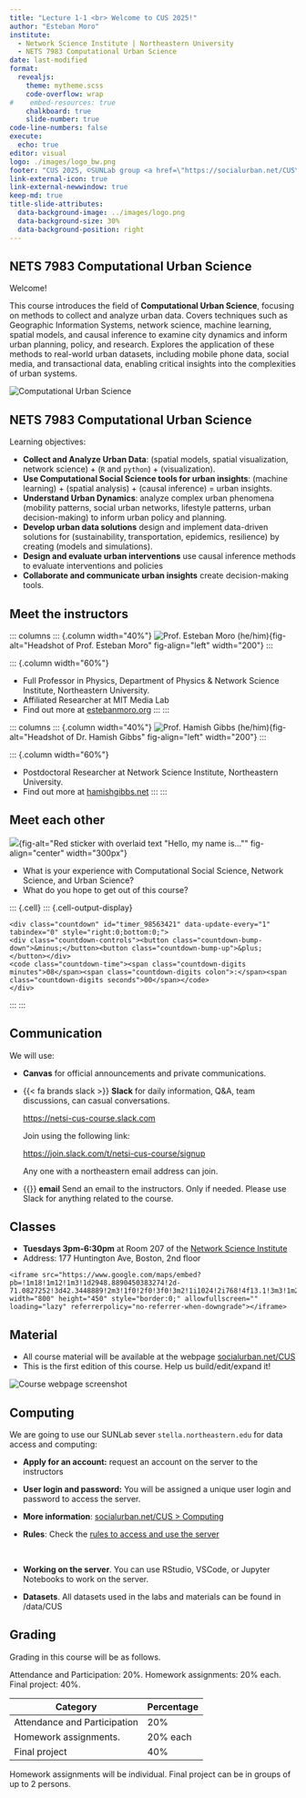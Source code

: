 ```yaml
---
title: "Lecture 1-1 <br> Welcome to CUS 2025!"
author: "Esteban Moro"
institute:
  - Network Science Institute | Northeastern University
  - NETS 7983 Computational Urban Science 
date: last-modified
format: 
  revealjs:
    theme: mytheme.scss
    code-overflow: wrap
#    embed-resources: true
    chalkboard: true
    slide-number: true
code-line-numbers: false
execute:
  echo: true
editor: visual
logo: ./images/logo_bw.png
footer: "CUS 2025, ©SUNLab group <a href=\"https://socialurban.net/CUS\">socialurban.net/CUS</a>"
link-external-icon: true
link-external-newwindow: true
keep-md: true
title-slide-attributes:
  data-background-image: ../images/logo.png
  data-background-size: 30%
  data-background-position: right
---
```








## NETS 7983 Computational Urban Science

Welcome!

This course introduces the field of **Computational Urban Science**, focusing on methods to collect and analyze urban data. Covers techniques such as Geographic Information Systems, network science, machine learning, spatial models, and causal inference to examine city dynamics and inform urban planning, policy, and research. Explores the application of these methods to real-world urban datasets, including mobile phone data, social media, and transactional data, enabling critical insights into the complexities of urban systems.

![Computational Urban Science](./images/banner.jpg)


## NETS 7983 Computational Urban Science

Learning objectives:

- **Collect and Analyze Urban Data**: (spatial models, spatial visualization, network science) + (`R` and `python`) + (visualization).
- **Use Computational Social Science tools for urban insights**: (machine learning) + (spatial analysis) + (causal inference) = urban insights.
- **Understand Urban Dynamics**: analyze complex urban phenomena  (mobility patterns, social urban networks, lifestyle patterns, urban decision-making) to inform urban policy and planning.
- **Develop urban data solutions** design and implement data-driven solutions for (sustainability, transportation, epidemics, resilience) by creating (models and simulations).
- **Design and evaluate urban interventions** use causal inference methods to evaluate interventions and policies
- **Collaborate and communicate urban insights** create decision-making tools.

## Meet the instructors

::: columns
::: {.column width="40%"}
![Prof. Esteban Moro (he/him)](images/emoro.jpeg){fig-alt="Headshot of Prof. Esteban Moro" fig-align="left" width="200"}
:::

::: {.column width="60%"}
-   Full Professor in Physics, Department of Physics & Network Science Institute, Northeastern University.
-   Affiliated Researcher at MIT Media Lab
-   Find out more at [estebanmoro.org](https://estebanmoro.org)
:::
:::

::: columns
::: {.column width="40%"}
![Prof. Hamish Gibbs (he/him)](images/hgibbs.jpeg){fig-alt="Headshot of Dr. Hamish Gibbs" fig-align="left" width="200"}
:::

::: {.column width="60%"}
-   Postdoctoral Researcher at Network Science Institute, Northeastern University.
-   Find out more at [hamishgibbs.net](https://hamishgibbs.net)
:::
:::

## Meet each other


![](images/hello-sticker.jpeg){fig-alt="Red sticker with overlaid text \"Hello, my name is...\"" fig-align="center" width="300px"}


- What is your experience with Computational Social Science, Network Science, and Urban Science?
- What do you hope to get out of this course?



::: {.cell}
::: {.cell-output-display}


```{=html}
<div class="countdown" id="timer_98563421" data-update-every="1" tabindex="0" style="right:0;bottom:0;">
<div class="countdown-controls"><button class="countdown-bump-down">&minus;</button><button class="countdown-bump-up">&plus;</button></div>
<code class="countdown-time"><span class="countdown-digits minutes">08</span><span class="countdown-digits colon">:</span><span class="countdown-digits seconds">00</span></code>
</div>
```


:::
:::



## Communication

We will use:

-   **Canvas** for official announcements and private communications.
-   {{< fa brands slack >}} **Slack** for daily information, Q&A, team discussions, can casual conversations.<p>
  <https://netsi-cus-course.slack.com><p>
  Join using the following link: <p>
  <https://join.slack.com/t/netsi-cus-course/signup><p>
  Any one with a northeastern email address can join.

- {{<fa envelope-circle-check >}} **email** Send an email to the instructors. Only if needed. Please use Slack for anything related to the course.


## Classes

- **Tuesdays 3pm-6:30pm** at Room 207 of the [Network Science Institute](https://www.google.com/maps/place/177+Huntington+Ave,+Boston,+MA+02115/@42.3448889,-71.0827252,17z/data=!3m1!4b1!4m6!3m5!1s0x89e37a1054078855:0x986037402dd781ff!8m2!3d42.3448889!4d-71.0827252!16s%2Fg%2F12lv76y67!5m1!1e4?entry=ttu&g_ep=EgoyMDI0MTIxMS4wIKXMDSoASAFQAw%3D%3D)
- Address: 177 Huntington Ave, Boston, 2nd floor




```{=html}
<iframe src="https://www.google.com/maps/embed?pb=!1m18!1m12!1m3!1d2948.8890450383274!2d-71.0827252!3d42.3448889!2m3!1f0!2f0!3f0!3m2!1i1024!2i768!4f13.1!3m3!1m2!1s0x89e37a1054078855%3A0x986037402dd781ff!2s177%20Huntington%20Ave%2C%20Boston%2C%20MA%2002115!5e0!3m2!1sen!2sus!4v1735827384969!5m2!1sen!2sus" width="800" height="450" style="border:0;" allowfullscreen="" loading="lazy" referrerpolicy="no-referrer-when-downgrade"></iframe>
```




## Material

- All course material will be available at the webpage [socialurban.net/CUS](socialurban.net/CUS)
- This is the first edition of this course. Help us build/edit/expand it!

![Course webpage screenshot](./images/course_screenshot.jpg)

## Computing

We are going to use our SUNLab sever `stella.northeastern.edu` for data access and computing:

- **Apply for an account:** request an account on the server to the instructors 
- **User login and password:** You will be assigned a unique user login and password to access the server.
- **More information**: [socialurban.net/CUS > Computing](https://www.socialurban.net/CUS/computing-access.html)
- **Rules**: Check the [rules to access and use the server](https://www.socialurban.net/CUS/computing-access.html#rules-of-access-and-use-of-the-course-server)<p><br>

- **Working on the server**. You can use RStudio, VSCode, or Jupyter Notebooks to work on the server.

- **Datasets**. All datasets used in the labs and materials can be found in /data/CUS

## Grading

Grading in this course will be as follows.

Attendance and Participation: 20%. Homework assignments: 20% each. Final project: 40%.

| **Category**                 | **Percentage** |
|------------------------------|----------------|
| Attendance and Participation | 20%            |
| Homework assignments.        | 20% each       |
| Final project                | 40%            |

Homework assignments will be individual. Final project can be in groups of up to 2 persons.

